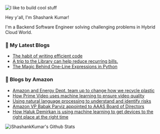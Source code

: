 ![I like to build cool stuff](https://res.cloudinary.com/dt8g3rhcy/image/upload/v1595929574/i_like_to_build_cool_shit._1_nzbwjh.png)

Hey y'all, I'm Shashank Kumar! 

I'm a Backend Software Engineer solving challenging problems in Hybrid Cloud World.

### 📕 My Latest Blogs
<!-- BLOG-POST-LIST:START -->
- [The habit of writing efficient code](https://medium.com/@ishashankkumar/the-habit-of-writing-efficient-code-153b05f04269?source=rss-d24dda280d5f------2)
- [A trip to the Library can help reduce recurring bills.](https://medium.com/swlh/a-trip-to-the-library-can-help-reduce-recurring-bills-23bca495cdf5?source=rss-d24dda280d5f------2)
- [The Magic Behind One-Line Expressions in Python](https://medium.com/swlh/the-magic-behind-one-line-expressions-in-python-816c10180c5c?source=rss-d24dda280d5f------2)
<!-- BLOG-POST-LIST:END -->

### 📕 Blogs by Amazon
<!-- AMAZON-BLOG-POST-LIST:START -->
- [Amazon and Energy Dept. team up to change how we recycle plastic](https://www.amazon.science/blog/amazon-and-energy-dept-team-up-to-change-how-we-recycle-plastic)
- [How Prime Video uses machine learning to ensure video quality](https://www.amazon.science/blog/how-prime-video-uses-machine-learning-to-ensure-video-quality)
- [Using natural language processing to understand and identify risks](https://www.amazon.science/working-at-amazon/using-natural-language-processing-to-understand-and-identify-risks)
- [Amazon VP Babak Parviz appointed to AAAS Board of Directors](https://www.amazon.science/latest-news/amazon-vp-babak-parviz-appointed-to-aaas-board-of-directors)
- [How Haluk Demirkan is using machine learning to get devices to the right place at the right time](https://www.amazon.science/working-at-amazon/haluk-demirkan-sales-forecast-demand-planning)
<!-- AMAZON-BLOG-POST-LIST:END -->



<img align="center" alt="iShashankKumar's Github Stats" src="https://github-readme-stats.vercel.app/api?username=ishashankkumar&show_icons=true&hide_border=true" />
